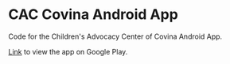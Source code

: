 # CAC Covina Android App

Code for the Children's Advocacy Center of Covina Android App.

[Link](https://play.google.com/store/apps/details?id=ecarroll.cachcapp "CAC Covina Android App") to view the app on Google Play.